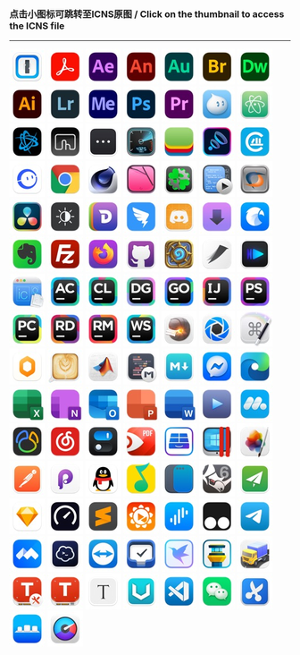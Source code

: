 ### 点击小图标可跳转至ICNS原图  /  Click on the thumbnail to access the ICNS file  
****  

[![1Password.jpg](./1Password.jpg "1Password")](../icons/1Password.icns)
[![Adobe Acrobat.jpg](./Adobe%20Acrobat.jpg "Adobe Acrobat")](../icons/Adobe%20Acrobat.icns)
[![Adobe After Effects.jpg](./Adobe%20After%20Effects.jpg "Adobe After Effects")](../icons/Adobe%20After%20Effects.icns)
[![Adobe Animate.jpg](./Adobe%20Animate.jpg "Adobe Animate")](../icons/Adobe%20Animate.icns)
[![Adobe Audition.jpg](./Adobe%20Audition.jpg "Adobe Audition")](../icons/Adobe%20Audition.icns)
[![Adobe Bridge.jpg](./Adobe%20Bridge.jpg "Adobe Bridge")](../icons/Adobe%20Bridge.icns)
[![Adobe Dreamweaver.jpg](./Adobe%20Dreamweaver.jpg "Adobe Dreamweaver")](../icons/Adobe%20Dreamweaver.icns)
[![Adobe Illustrator.jpg](./Adobe%20Illustrator.jpg "Adobe Illustrator")](../icons/Adobe%20Illustrator.icns)
[![Adobe Lightroom.jpg](./Adobe%20Lightroom.jpg "Adobe Lightroom")](../icons/Adobe%20Lightroom.icns)
[![Adobe Media Encoder.jpg](./Adobe%20Media%20Encoder.jpg "Adobe Media Encoder")](../icons/Adobe%20Media%20Encoder.icns)
[![Adobe Photoshop.jpg](./Adobe%20Photoshop.jpg "Adobe Photoshop")](../icons/Adobe%20Photoshop.icns)
[![Adobe Premiere.jpg](./Adobe%20Premiere.jpg "Adobe Premiere")](../icons/Adobe%20Premiere.icns)
[![Aliwangwang.jpg](./Aliwangwang.jpg "Aliwangwang")](../icons/Aliwangwang.icns)
[![Atom.jpg](./Atom.jpg "Atom")](../icons/Atom.icns)
[![BattleNet.jpg](./BattleNet.jpg "BattleNet")](../icons/BattleNet.icns)
[![Better Touch Tool.jpg](./Better%20Touch%20Tool.jpg "Better Touch Tool")](../icons/Better%20Touch%20Tool.icns)
[![BitBar.jpg](./BitBar.jpg "BitBar")](../icons/BitBar.icns)
[![Blackmagic Disk Speed Test.jpg](./Blackmagic%20Disk%20Speed%20Test.jpg "Blackmagic Disk Speed Test")](../icons/Blackmagic%20Disk%20Speed%20Test.icns)
[![BlueStacks.jpg](./BlueStacks.jpg "BlueStacks")](../icons/BlueStacks.icns)
[![Boom3D.jpg](./Boom3D.jpg "Boom3D")](../icons/Boom3D.icns)
[![CAJViewer.jpg](./CAJViewer.jpg "CAJViewer")](../icons/CAJViewer.icns)
[![CCtalk.jpg](./CCtalk.jpg "CCtalk")](../icons/CCtalk.icns)
[![Chrome.jpg](./Chrome.jpg "Chrome")](../icons/Chrome.icns)
[![Cinema 4D.jpg](./Cinema%204D.jpg "Cinema 4D")](../icons/Cinema%204D.icns)
[![CleanMyMac.jpg](./CleanMyMac.jpg "CleanMyMac")](../icons/CleanMyMac.icns)
[![CloverConfigurator.jpg](./CloverConfigurator.jpg "CloverConfigurator")](../icons/CloverConfigurator.icns)
[![CodeRunner.jpg](./CodeRunner.jpg "CodeRunner")](../icons/CodeRunner.icns)
[![CrossOver.jpg](./CrossOver.jpg "CrossOver")](../icons/CrossOver.icns)
[![DaVinci.jpg](./DaVinci.jpg "DaVinci")](../icons/DaVinci.icns)
[![Dark Mode for Safari.jpg](./Dark%20Mode%20for%20Safari.jpg "Dark Mode for Safari")](../icons/Dark%20Mode%20for%20Safari.icns)
[![Dash.jpg](./Dash.jpg "Dash")](../icons/Dash.icns)
[![DingTalk.jpg](./DingTalk.jpg "DingTalk")](../icons/DingTalk.icns)
[![Discord.jpg](./Discord.jpg "Discord")](../icons/Discord.icns)
[![Downie.jpg](./Downie.jpg "Downie")](../icons/Downie.icns)
[![Eagle.jpg](./Eagle.jpg "Eagle")](../icons/Eagle.icns)
[![Evernote.jpg](./Evernote.jpg "Evernote")](../icons/Evernote.icns)
[![FileZilla.jpg](./FileZilla.jpg "FileZilla")](../icons/FileZilla.icns)
[![Firefox.jpg](./Firefox.jpg "Firefox")](../icons/Firefox.icns)
[![Github.jpg](./Github.jpg "Github")](../icons/Github.icns)
[![HearthStone.jpg](./HearthStone.jpg "HearthStone")](../icons/HearthStone.icns)
[![HelloFont.jpg](./HelloFont.jpg "HelloFont")](../icons/HelloFont.icns)
[![IINA.jpg](./IINA.jpg "IINA")](../icons/IINA.icns)
[![Icon Slate.jpg](./Icon%20Slate.jpg "Icon Slate")](../icons/Icon%20Slate.icns)
[![JetBrains AppCode.jpg](./JetBrains%20AppCode.jpg "JetBrains AppCode")](../icons/JetBrains%20AppCode.icns)
[![JetBrains CLion.jpg](./JetBrains%20CLion.jpg "JetBrains CLion")](../icons/JetBrains%20CLion.icns)
[![JetBrains DataGrip.jpg](./JetBrains%20DataGrip.jpg "JetBrains DataGrip")](../icons/JetBrains%20DataGrip.icns)
[![JetBrains GoLand.jpg](./JetBrains%20GoLand.jpg "JetBrains GoLand")](../icons/JetBrains%20GoLand.icns)
[![JetBrains IDEA.jpg](./JetBrains%20IDEA.jpg "JetBrains IDEA")](../icons/JetBrains%20IDEA.icns)
[![JetBrains PHPStorm.jpg](./JetBrains%20PHPStorm.jpg "JetBrains PHPStorm")](../icons/JetBrains%20PHPStorm.icns)
[![JetBrains PyCharm.jpg](./JetBrains%20PyCharm.jpg "JetBrains PyCharm")](../icons/JetBrains%20PyCharm.icns)
[![JetBrains Rider.jpg](./JetBrains%20Rider.jpg "JetBrains Rider")](../icons/JetBrains%20Rider.icns)
[![JetBrains RubyMine.jpg](./JetBrains%20RubyMine.jpg "JetBrains RubyMine")](../icons/JetBrains%20RubyMine.icns)
[![JetBrains WebStorm.jpg](./JetBrains%20WebStorm.jpg "JetBrains WebStorm")](../icons/JetBrains%20WebStorm.icns)
[![Keka.jpg](./Keka.jpg "Keka")](../icons/Keka.icns)
[![KeyShot.jpg](./KeyShot.jpg "KeyShot")](../icons/KeyShot.icns)
[![Keyboard Maestro.jpg](./Keyboard%20Maestro.jpg "Keyboard Maestro")](../icons/Keyboard%20Maestro.icns)
[![Lemon.jpg](./Lemon.jpg "Lemon")](../icons/Lemon.icns)
[![Lungo.jpg](./Lungo.jpg "Lungo")](../icons/Lungo.icns)
[![MATLAB.jpg](./MATLAB.jpg "MATLAB")](../icons/MATLAB.icns)
[![MWeb.jpg](./MWeb.jpg "MWeb")](../icons/MWeb.icns)
[![MacDown.jpg](./MacDown.jpg "MacDown")](../icons/MacDown.icns)
[![Messenger.jpg](./Messenger.jpg "Messenger")](../icons/Messenger.icns)
[![Microsoft Edge.jpg](./Microsoft%20Edge.jpg "Microsoft Edge")](../icons/Microsoft%20Edge.icns)
[![Microsoft Excel.jpg](./Microsoft%20Excel.jpg "Microsoft Excel")](../icons/Microsoft%20Excel.icns)
[![Microsoft OneNote.jpg](./Microsoft%20OneNote.jpg "Microsoft OneNote")](../icons/Microsoft%20OneNote.icns)
[![Microsoft Outlook.jpg](./Microsoft%20Outlook.jpg "Microsoft Outlook")](../icons/Microsoft%20Outlook.icns)
[![Microsoft PowerPoint.jpg](./Microsoft%20PowerPoint.jpg "Microsoft PowerPoint")](../icons/Microsoft%20PowerPoint.icns)
[![Microsoft Word.jpg](./Microsoft%20Word.jpg "Microsoft Word")](../icons/Microsoft%20Word.icns)
[![Movist.jpg](./Movist.jpg "Movist")](../icons/Movist.icns)
[![MuMu.jpg](./MuMu.jpg "MuMu")](../icons/MuMu.icns)
[![Navicat.jpg](./Navicat.jpg "Navicat")](../icons/Navicat.icns)
[![NeteaseMusic.jpg](./NeteaseMusic.jpg "NeteaseMusic")](../icons/NeteaseMusic.icns)
[![One Switch.jpg](./One%20Switch.jpg "One Switch")](../icons/One%20Switch.icns)
[![PDF Expert.jpg](./PDF%20Expert.jpg "PDF Expert")](../icons/PDF%20Expert.icns)
[![Paragon NTFS.jpg](./Paragon%20NTFS.jpg "Paragon NTFS")](../icons/Paragon%20NTFS.icns)
[![Parallels Desktop.jpg](./Parallels%20Desktop.jpg "Parallels Desktop")](../icons/Parallels%20Desktop.icns)
[![Pixelmator Pro.jpg](./Pixelmator%20Pro.jpg "Pixelmator Pro")](../icons/Pixelmator%20Pro.icns)
[![Postman.jpg](./Postman.jpg "Postman")](../icons/Postman.icns)
[![Principle.jpg](./Principle.jpg "Principle")](../icons/Principle.icns)
[![QQ.jpg](./QQ.jpg "QQ")](../icons/QQ.icns)
[![QQMusic.jpg](./QQMusic.jpg "QQMusic")](../icons/QQMusic.icns)
[![Rectangle.jpg](./Rectangle.jpg "Rectangle")](../icons/Rectangle.icns)
[![Rhino 6.jpg](./Rhino%206.jpg "Rhino 6")](../icons/Rhino%206.icns)
[![ShadowsocksX.jpg](./ShadowsocksX.jpg "ShadowsocksX")](../icons/ShadowsocksX.icns)
[![Sketch.jpg](./Sketch.jpg "Sketch")](../icons/Sketch.icns)
[![Speedtest.jpg](./Speedtest.jpg "Speedtest")](../icons/Speedtest.icns)
[![Sublime.jpg](./Sublime.jpg "Sublime")](../icons/Sublime.icns)
[![Sunlogin.jpg](./Sunlogin.jpg "Sunlogin")](../icons/Sunlogin.icns)
[![Surge.jpg](./Surge.jpg "Surge")](../icons/Surge.icns)
[![Tampermonkey.jpg](./Tampermonkey.jpg "Tampermonkey")](../icons/Tampermonkey.icns)
[![Telegram.jpg](./Telegram.jpg "Telegram")](../icons/Telegram.icns)
[![Tencent Meeting.jpg](./Tencent%20Meeting.jpg "Tencent Meeting")](../icons/Tencent%20Meeting.icns)
[![Termius.jpg](./Termius.jpg "Termius")](../icons/Termius.icns)
[![Themviewer.jpg](./Themviewer.jpg "Themviewer")](../icons/Themviewer.icns)
[![Things3.jpg](./Things3.jpg "Things3")](../icons/Things3.icns)
[![Thunder.jpg](./Thunder.jpg "Thunder")](../icons/Thunder.icns)
[![Tower Pro.jpg](./Tower%20Pro.jpg "Tower Pro")](../icons/Tower%20Pro.icns)
[![Transmit.jpg](./Transmit.jpg "Transmit")](../icons/Transmit.icns)
[![Tuxera Disk Manager.jpg](./Tuxera%20Disk%20Manager.jpg "Tuxera Disk Manager")](../icons/Tuxera%20Disk%20Manager.icns)
[![Tuxera NTFS.jpg](./Tuxera%20NTFS.jpg "Tuxera NTFS")](../icons/Tuxera%20NTFS.icns)
[![Typora.jpg](./Typora.jpg "Typora")](../icons/Typora.icns)
[![V2rayU.jpg](./V2rayU.jpg "V2rayU")](../icons/V2rayU.icns)
[![VSCode.jpg](./VSCode.jpg "VSCode")](../icons/VSCode.icns)
[![WeChat.jpg](./WeChat.jpg "WeChat")](../icons/WeChat.icns)
[![Xnip.jpg](./Xnip.jpg "Xnip")](../icons/Xnip.icns)
[![cDock.jpg](./cDock.jpg "cDock")](../icons/cDock.icns)
[![iStat Menus.jpg](./iStat%20Menus.jpg "iStat Menus")](../icons/iStat%20Menus.icns)
